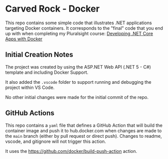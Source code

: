 # Carved Rock - Docker 
This repo contains some simple code that illustrates .NET applications targeting 
Docker containers.  It corresponds to the "final" code that you end up with when completing 
my Pluralsight course: [Developing .NET Core Apps with Docker](https://app.pluralsight.com/library/courses/docker-dot-net-core-apps-developing)

## Initial Creation Notes
The project was created by using the ASP.NET Web API (.NET 5 - C#) template and including Docker Support.

It also added the `.vscode` folder to support running and debugging the project within VS Code.

No other initial changes were made for the initial commit of the repo.


## GitHub Actions
This repo contains a `yaml` file that defines a GitHub
Action that will build the container image and push it to hub.docker.com when changes 
are made to the `main` branch (either by pull request or direct push).  Changes to readme, vscode, and 
gitignore will not trigger this action.

It uses the https://github.com/docker/build-push-action action.